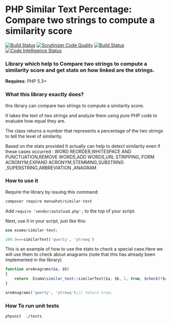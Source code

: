 PHP Similar Text Percentage: Compare two strings to compute a similarity score
==============================================================================

[![Build Status](https://travis-ci.org/manuwhat/similar-text.svg?branch=master)](https://travis-ci.org/manuwhat/similar-text)
[![Scrutinizer Code Quality](https://scrutinizer-ci.com/g/manuwhat/similar-text/badges/quality-score.png?b=master)](https://scrutinizer-ci.com/g/manuwhat/similar-text/?branch=master)
[![Build Status](https://scrutinizer-ci.com/g/manuwhat/similar-text/badges/build.png?b=master)](https://scrutinizer-ci.com/g/manuwhat/similar-text/build-status/master)
[![Code Intelligence Status](https://scrutinizer-ci.com/g/manuwhat/similar-text/badges/code-intelligence.svg?b=master)](https://scrutinizer-ci.com/code-intelligence)

### Library which help to Compare two strings to compute a similarity score and get stats on how linked are the strings.


**Requires**: PHP 5.3+


### What this library exactly does?
this library can compare two strings to compute a similarity score.

It takes the text of two strings and analyze them using pure PHP code to evaluate how equal they are.

The class returns a number that represents a percentage of the two strings to tell the level of similarity.

Based on the stats provided It actually can help to detect similarity even if these cases occurred :
WORD REORDER,WHITESPACE AND PUNCTUATION,REMOVE WORDS,ADD WORDS,URL STRIPPING,
FORM ACRONYM,EXPAND ACRONYM,STEMMING,SUBSTRING ,SUPERSTRING,ABBREVIATION ,ANAGRAM


### How to use it

Require the library by issuing this command:

```bash
composer require manuwhat/similar-text
```

Add `require 'vendor/autoload.php';` to the top of your script.

Next, use it in your script, just like this:

```php
use ezama/similar-text;

100.0===similarText('qwerty', 'ytrewq')
```

This is an example of how to use the stats to check a special case.Here we will use them to check about anagrams
(note that this has already been implemented in the library) 

```php
function areAnagrams($a, $b)
{
	return  Ezama\similar_text::similarText($a, $b, 2, true, $check)?$check['similar'] === 100.0&&$check['contain']===true:false;
}

areAnagrams('qwerty', 'ytrewq');// return true;

```



### How To run unit tests 
```bash
phpunit  ./tests
```

